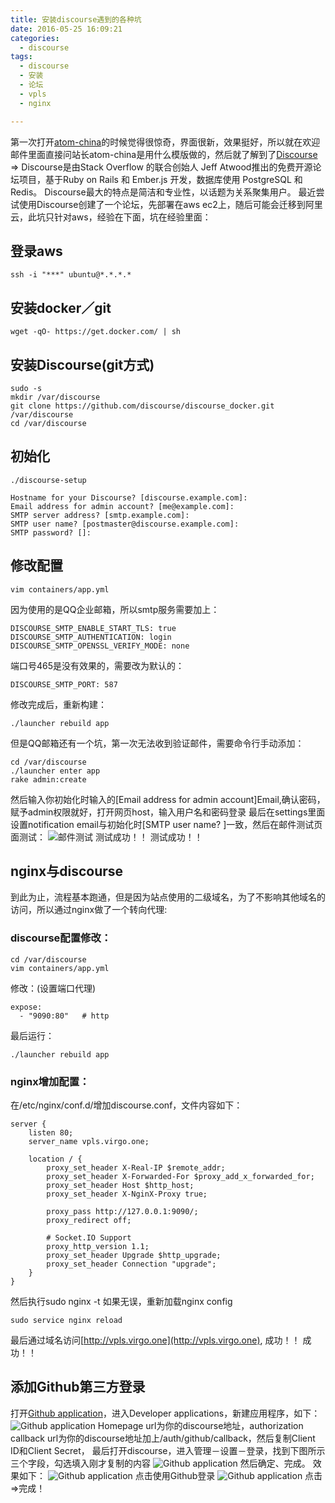 ```yaml
---
title: 安装discourse遇到的各种坑
date: 2016-05-25 16:09:21
categories:
  - discourse
tags:
  - discourse
  - 安装
  - 论坛
  - vpls
  - nginx

---
```

第一次打开[atom-china](https://atom-china.org)的时候觉得很惊奇，界面很新，效果挺好，所以就在欢迎邮件里面直接问站长atom-china是用什么模版做的，然后就了解到了[Discourse](https://www.discourse.org/) =>
Discourse是由Stack Overflow 的联合创始人 Jeff Atwood推出的免费开源论坛项目，基于Ruby on Rails 和 Ember.js 开发，数据库使用 PostgreSQL 和 Redis。
Discourse最大的特点是简洁和专业性，以话题为关系聚集用户。
最近尝试使用Discourse创建了一个论坛，先部署在aws ec2上，随后可能会迁移到阿里云，此坑只针对aws，经验在下面，坑在经验里面：
## 登录aws
```
ssh -i "***" ubuntu@*.*.*.*
```
## 安装docker／git
```
wget -qO- https://get.docker.com/ | sh
```
## 安装Discourse(git方式)
```
sudo -s
mkdir /var/discourse
git clone https://github.com/discourse/discourse_docker.git /var/discourse
cd /var/discourse
```
## 初始化
```
./discourse-setup
```
```
Hostname for your Discourse? [discourse.example.com]:
Email address for admin account? [me@example.com]:
SMTP server address? [smtp.example.com]:
SMTP user name? [postmaster@discourse.example.com]:
SMTP password? []:
```
## 修改配置
```
vim containers/app.yml
```
因为使用的是QQ企业邮箱，所以smtp服务需要加上：
```
DISCOURSE_SMTP_ENABLE_START_TLS: true
DISCOURSE_SMTP_AUTHENTICATION: login
DISCOURSE_SMTP_OPENSSL_VERIFY_MODE: none
```
端口号465是没有效果的，需要改为默认的：
```
DISCOURSE_SMTP_PORT: 587
```
修改完成后，重新构建：
```
./launcher rebuild app
```
但是QQ邮箱还有一个坑，第一次无法收到验证邮件，需要命令行手动添加：
```
cd /var/discourse
./launcher enter app
rake admin:create
```
然后输入你初始化时输入的[Email address for admin account]Email,确认密码，赋予admin权限就好，打开网页host，输入用户名和密码登录
最后在settings里面设置notification email与初始化时[SMTP user name? ]一致，然后在邮件测试页面测试：
![邮件测试](http://7xukcb.com1.z0.glb.clouddn.com/email.png)
测试成功！！
测试成功！！
## nginx与discourse
到此为止，流程基本跑通，但是因为站点使用的二级域名，为了不影响其他域名的访问，所以通过nginx做了一个转向代理:
### discourse配置修改：
```
cd /var/discourse
vim containers/app.yml
```
修改：(设置端口代理)
```
expose:
  - "9090:80"   # http
```
最后运行：
```
./launcher rebuild app
```
### nginx增加配置：
在/etc/nginx/conf.d/增加discourse.conf，文件内容如下：
```
server {
    listen 80;
    server_name vpls.virgo.one;

    location / {
        proxy_set_header X-Real-IP $remote_addr;
        proxy_set_header X-Forwarded-For $proxy_add_x_forwarded_for;
        proxy_set_header Host $http_host;
        proxy_set_header X-NginX-Proxy true;

        proxy_pass http://127.0.0.1:9090/;
        proxy_redirect off;

        # Socket.IO Support
        proxy_http_version 1.1;
        proxy_set_header Upgrade $http_upgrade;
        proxy_set_header Connection "upgrade";
    }
}
```
然后执行sudo nginx -t
如果无误，重新加载nginx config
```
sudo service nginx reload
```
最后通过域名访问[http://vpls.virgo.one](http://vpls.virgo.one),
成功！！
成功！！


## 添加Github第三方登录
打开[Github application](https://github.com/settings/applications/)，进入Developer applications，新建应用程序，如下：
![Github application](http://7xukcb.com1.z0.glb.clouddn.com/github.png)
Homepage url为你的discourse地址，authorization callback url为你的discourse地址加上/auth/github/callback，然后复制Client ID和Client Secret，
最后打开discourse，进入管理－设置－登录，找到下图所示三个字段，勾选填入刚才复制的内容
![Github application](http://7xukcb.com1.z0.glb.clouddn.com/2016-05-26%20at%2015.21.png)
然后确定、完成。
效果如下：
![Github application](http://7xukcb.com1.z0.glb.clouddn.com/2016-05-26%20at%2015.24.png)
点击使用Github登录
![Github application](http://7xukcb.com1.z0.glb.clouddn.com/2016-05-26%20at%2015.25.png)
点击=>完成！
